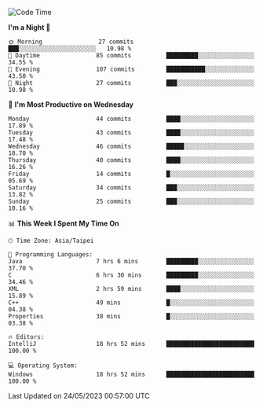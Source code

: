 <!--START_SECTION:waka-->
![Code Time](http://img.shields.io/badge/Code%20Time-91%20hrs%2025%20mins-blue)

**I'm a Night 🦉** 

```text
🌞 Morning                27 commits          ███░░░░░░░░░░░░░░░░░░░░░░   10.98 % 
🌆 Daytime                85 commits          █████████░░░░░░░░░░░░░░░░   34.55 % 
🌃 Evening                107 commits         ███████████░░░░░░░░░░░░░░   43.50 % 
🌙 Night                  27 commits          ███░░░░░░░░░░░░░░░░░░░░░░   10.98 % 
```
📅 **I'm Most Productive on Wednesday** 

```text
Monday                   44 commits          ████░░░░░░░░░░░░░░░░░░░░░   17.89 % 
Tuesday                  43 commits          ████░░░░░░░░░░░░░░░░░░░░░   17.48 % 
Wednesday                46 commits          █████░░░░░░░░░░░░░░░░░░░░   18.70 % 
Thursday                 40 commits          ████░░░░░░░░░░░░░░░░░░░░░   16.26 % 
Friday                   14 commits          █░░░░░░░░░░░░░░░░░░░░░░░░   05.69 % 
Saturday                 34 commits          ███░░░░░░░░░░░░░░░░░░░░░░   13.82 % 
Sunday                   25 commits          ███░░░░░░░░░░░░░░░░░░░░░░   10.16 % 
```


📊 **This Week I Spent My Time On** 

```text
🕑︎ Time Zone: Asia/Taipei

💬 Programming Languages: 
Java                     7 hrs 6 mins        █████████░░░░░░░░░░░░░░░░   37.70 % 
C                        6 hrs 30 mins       █████████░░░░░░░░░░░░░░░░   34.46 % 
XML                      2 hrs 59 mins       ████░░░░░░░░░░░░░░░░░░░░░   15.89 % 
C++                      49 mins             █░░░░░░░░░░░░░░░░░░░░░░░░   04.38 % 
Properties               38 mins             █░░░░░░░░░░░░░░░░░░░░░░░░   03.38 % 

🔥 Editors: 
IntelliJ                 18 hrs 52 mins      █████████████████████████   100.00 % 

💻 Operating System: 
Windows                  18 hrs 52 mins      █████████████████████████   100.00 % 
```


 Last Updated on 24/05/2023 00:57:00 UTC
<!--END_SECTION:waka-->
